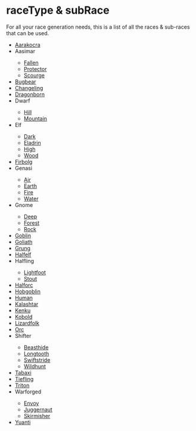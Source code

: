 <title>Race Types</title>
<link rel="stylesheet" type="text/css" href="topNav.css">
<link rel="stylesheet" type="text/css" href="style.css">
<script defer src="./modules/functions.js"></script>

# <b><span class="yellow">raceType</span> & <span class="yellow">subRace</span></b>
<p>For all your race generation needs, this is a list of all the races & sub-races that can be used.</p>
<ul>
<li><a href="./raceTypes/aarakocra.html">Aarakocra</a></li>
<li><a onclick="textHide('aasimar')">Aasimar</a></li>
<div class="showHide" id="aasimar">
	<ul>
		<li><a href="./raceTypes/aasimar#fallen.html">Fallen</a></li>
		<li><a href="./raceTypes/aasimar#protector.html">Protector</a></li>
		<li><a href="./raceTypes/aasimar#scourge.html">Scourge</a></li></ul></div>
<li><a href="./raceTypes/bugbear.html">Bugbear</a></li>
<li><a href="./raceTypes/changeling.html">Changeling</a></li>
<li><a href="./raceTypes/dragonborn.html">Dragonborn</a></li>
<li><a onclick="textHide('dwarf')">Dwarf</a></li>
<div class="showHide" id="dwarf">
	<ul>
		<li><a href="./raceTypes/dwarf#hill.html">Hill</a></li>
		<li><a href="./raceTypes/dwarf#mountain.html">Mountain</a></li></ul></div>
<li><a onclick="textHide('elf')">Elf</a></li>
<div class="showHide" id="elf">
	<ul>
		<li><a href="./raceTypes/elf#dark.html">Dark</a></li>
		<li><a href="./raceTypes/elf#eladrin.html">Eladrin</a></li>
		<li><a href="./raceTypes/elf#high.html">High</a></li>
		<li><a href="./raceTypes/elf#wood.html">Wood</a></li></ul></div>
<li><a href="./raceTypes/firbolg.html">Firbolg</a></li>
<li><a onclick="textHide('genasi')">Genasi</a></li>
<div class="showHide" id="genasi">
	<ul>
		<li><a href="./raceTypes/genasi#air.html">Air</a></li>
		<li><a href="./raceTypes/genasi#earth.html">Earth</a></li>
		<li><a href="./raceTypes/genasi#fire.html">Fire</a></li>
		<li><a href="./raceTypes/genasi#water.html">Water</a></li></ul></div>
<li><a onclick="textHide('gnome')">Gnome</a></li>
<div class="showHide" id="gnome">
	<ul>
		<li><a href="./raceTypes/gnome#deep.html">Deep</a></li>
		<li><a href="./raceTypes/gnome#forest.html">Forest</a></li>
		<li><a href="./raceTypes/gnome#rock.html">Rock</a></li></ul></div>
<li><a href="./raceTypes/goblin.html">Goblin</a></li>
<li><a href="./raceTypes/goliath.html">Goliath</a></li>
<li><a href="./raceTypes/grung.html">Grung</a></li>
<li><a href="./raceTypes/halfelf.html">Halfelf</a></li>
<li><a onclick="textHide('halfling')">Halfling</a></li>
<div class="showHide" id="halfling">
	<ul>
		<li><a href="./raceTypes/halfling#lightfoot.html">Lightfoot</a></li>
		<li><a href="./raceTypes/halfling#stout.html">Stout</a></li></ul></div>
<li><a href="./raceTypes/halforc.html">Halforc</a></li>
<li><a href="./raceTypes/hobgoblin.html">Hobgoblin</a></li>
<li><a href="./raceTypes/human.html">Human</a></li>
<li><a href="./raceTypes/kalashtar.html">Kalashtar</a></li>
<li><a href="./raceTypes/kenku.html">Kenku</a></li>
<li><a href="./raceTypes/kobold.html">Kobold</a></li>
<li><a href="./raceTypes/lizardfolk.html">Lizardfolk</a></li>
<li><a href="./raceTypes/orc.html">Orc</a></li>
<li><a onclick="textHide('shifter')">Shifter</a></li>
<div class="showHide" id="shifter">
	<ul>
		<li><a href="./raceTypes/shifter#beasthide.html">Beasthide</a></li>
		<li><a href="./raceTypes/shifter#longtooth.html">Longtooth</a></li>
		<li><a href="./raceTypes/shifter#swiftstride.html">Swiftstride</a></li>
		<li><a href="./raceTypes/shifter#wildhunt.html">Wildhunt</a></a></li></ul></div>
<li><a href="./raceTypes/tabaxi.html">Tabaxi</a></li>
<li><a href="./raceTypes/tiefling.html">Tiefling</a></li>
<li><a href="./raceTypes/triton.html">Triton</a></li>
<li><a onclick="textHide('warforged')">Warforged</a></li>
<div class="showHide" id="warforged">
	<ul>
		<li><a href="./raceTypes/warforged#envoy.html">Envoy</a></li>
		<li><a href="./raceTypes/warforged#juggernaut.html">Juggernaut</a></li>
		<li><a href="./raceTypes/warforged#skirmisher.html">Skirmisher</a></li></ul></div>
<li><a href="./raceTypes/yuanti.html">Yuanti</a></li>
</ul>
